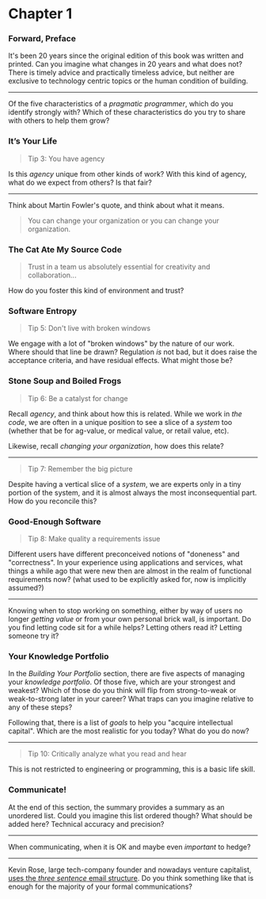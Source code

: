 # Chapter 1

### Forward, Preface

It's been 20 years since the original edition of this book was written and printed. Can you imagine what changes in 20 years and what does not? There is timely advice and practically timeless advice, but neither are exclusive to technology centric topics or the human condition of building.

---

Of the five characteristics of a _pragmatic programmer_, which do you identify strongly with? Which of these characteristics do you try to share with others to help them grow?

### It’s Your Life

> Tip 3: You have agency

Is this _agency_ unique from other kinds of work? With this kind of agency, what do we expect from others? Is that fair?

---

Think about Martin Fowler's quote, and think about what it means.

> You can change your organization or you can change your organization.



### The Cat Ate My Source Code

> Trust in a team us absolutely essential for creativity and collaboration...

How do you foster this kind of environment and trust?

### Software Entropy

> Tip 5: Don't live with broken windows

We engage with a lot of "broken windows" by the nature of our work. Where should that line be drawn? Regulation _is_ not bad, but it does raise the acceptance criteria, and have residual effects. What might those be?

### Stone Soup and Boiled Frogs

> Tip 6: Be a catalyst for change

Recall _agency_, and think about how this is related. While we work in _the code_, we are often in a unique position to see a slice of a _system_ too (whether that be for ag-value, or medical value, or retail value, etc).

Likewise, recall _changing your organization_, how does this relate?

---

> Tip 7: Remember the big picture

Despite having a vertical slice of a _system_, we are experts only in a tiny portion of the system, and it is almost always the most inconsequential part. How do you reconcile this?

### Good-Enough Software

> Tip 8: Make quality a requirements issue

Different users have different preconceived notions of "doneness" and "correctness". In your experience using applications and services, what things a while ago that were new then are almost in the realm of functional requirements now? (what used to be explicitly asked for, now is implicitly assumed?)

--- 

Knowing when to stop working on something, either by way of users no longer _getting value_ or from your own personal brick wall, is important. Do you find letting code sit for a while helps? Letting others read it? Letting someone try it?

### Your Knowledge Portfolio

In the *Building Your Portfolio* section, there are five aspects of managing your _knowledge portfolio_. Of those five, which are your strongest and weakest? Which of those do you think will flip from strong-to-weak or weak-to-strong later in your career? What traps can you imagine relative to any of these steps? 

Following that, there is a list of _goals_ to help you "acquire intellectual capital". Which are the most realistic for you today? What do you do now?

---

> Tip 10: Critically analyze what you read and hear

This is not restricted to engineering or programming, this is a basic life skill.

### Communicate!

At the end of this section, the summary provides a summary as an unordered list. Could you imagine this list ordered though? What should be added here? Technical accuracy and precision?

---

When communicating, when it is OK and maybe even _important_ to hedge?

---

Kevin Rose, large tech-company founder and nowadays venture capitalist, [uses the _three sentence_ email structure](http://kevinrose.squarespace.com/blogg/2010/8/17/email-sucks-5-time-saving-tips.html). Do you think something like that is enough for the majority of your formal communications?



